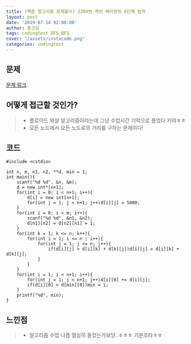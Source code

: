 ```yaml
---
title: (백준 알고리즘 문제풀이) 1389번 케빈 베이컨의 6단계 법칙
layout: post
date: '2019-07-14 02:00:00'
author: 줌코딩
tags: codingtest DFS_BFS
cover: "/assets/instacode.png"
categories: codingtest
---
```


## 문제

[문제 링크](https://www.acmicpc.net/problem/1389)

## 어떻게 접근할 것인가?

>* 플로이드 와샬 알고리즘이라는데 그냥 수업시간 기억으로 플었다 키야ㅎㅎ
>* 모든 노드에서 모든 노드로의 거리를 구하는 문제이다!

## 코드

    #include <cstdio>

    int n, m, n1, n2, **d, min = 1;
    int main(){
        scanf("%d %d", &n, &m);
        d = new int*[n+1];
        for(int i = 0; i < n+1; i++){
            d[i] = new int[n+1];
            for(int j = 1; j < n+1; j++)d[i][j] = 5000;
        }
        for(int i = 0; i < m; i++){
            scanf("%d %d", &n1, &n2);
            d[n1][n2] = d[n2][n1] = 1;
        }
        for(int k = 1; k <= n; k++){
            for(int i = 1; i <= n ; i++){
                for(int j = 1; j <= n; j++){
                    if(d[i][j] > d[i][k] + d[k][j])d[i][j] = d[i][k] + d[k][j];
                }
            }
        }
        for(int i = 1; i < n+1; i++){
            for(int j = 1; j < n+1; j++)d[i][0] += d[i][j];
            if(d[i][0] < d[min][0])min = i;
        }
        printf("%d", min);
    }

## 느낀점

>* 알고리즘 수업 나름 열심히 들었는가보당..ㅎㅎㅎ 기분조타ㅎㅎ
